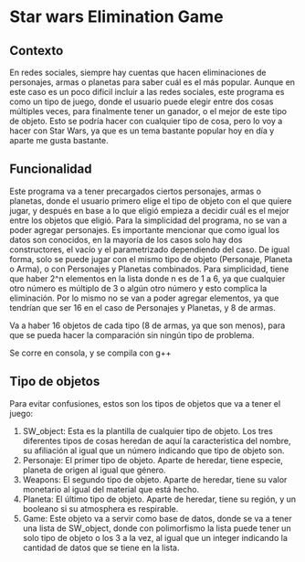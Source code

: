# Star wars Elimination Game

## Contexto 
En redes sociales, siempre hay cuentas que hacen eliminaciones de personajes, armas o planetas para saber cuál es el más popular. Aunque en este caso es un poco dificil incluir a las redes sociales, este programa es como un tipo de juego, donde el usuario puede elegir entre dos cosas múltiples veces, para finalmente tener un ganador, o el mejor de este tipo de objeto. Esto se podría hacer con cualquier tipo de cosa, pero lo voy a hacer con Star Wars, ya que es un tema bastante popular hoy en día y aparte me gusta bastante.

## Funcionalidad
Este programa va a tener precargados ciertos personajes, armas o planetas, donde el usuario primero elige el tipo de objeto con el que quiere jugar, y después en base a lo que eligió empieza a decidir cuál es el mejor entre los objetos que eligió. Para la simplicidad del programa, no se van a poder agregar personajes. Es importante mencionar que como igual los datos son conocidos, en la mayoría de los casos solo hay dos constructores, el vacío y el parametrizado dependiendo del caso. De igual forma, solo se puede jugar con el mismo tipo de objeto (Personaje, Planeta o Arma), o con Personajes y Planetas combinados. Para simplicidad, tiene que haber 2^n elementos en la lista donde n es de 1 a 6, ya que cualquier otro número es múltiplo de 3 o algún otro número y esto complica la eliminación. Por lo mismo no se van a poder agregar elementos, ya que tendrían que ser 16 en el caso de Personajes y Planetas, y 8 de armas. 

Va a haber 16 objetos de cada tipo (8 de armas, ya que son menos), para que se pueda hacer la comparación sin ningún tipo de problema. 

Se corre en consola, y se compila con g++

## Tipo de objetos
Para evitar confusiones, estos son los tipos de objetos que va a tener el juego: 
1. SW_object: Esta es la plantilla de cualquier tipo de objeto. Los tres diferentes tipos de cosas heredan de aquí la característica del nombre, su afiliación al igual que un número indicando que tipo de objeto son. 
2. Personaje: El primer tipo de objeto. Aparte de heredar, tiene especie, planeta de origen al igual que género. 
3. Weapons: El segundo tipo de objeto. Aparte de heredar, tiene su valor monetario al igual del material que está hecho. 
4. Planeta: El último tipo de objeto. Aparte de heredar, tiene su región, y un booleano si su atmosphera es respirable. 
5. Game: Este objeto va a servir como base de datos, donde se va a tener una lista de SW_object, donde con polimorfismo la lista puede tener un solo tipo de objeto o los 3 a la vez, al igual que un integer indicando la cantidad de datos que se tiene en la lista.

